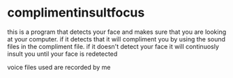 # complimentinsultfocus


this is a program that detects your face and makes sure that you are looking at your computer. if it detects that it will compliment you by using the sound files in the compliment file. if it doesn't detect your face it will continuosly insult you until your face is redetected

voice files used are recorded by me
